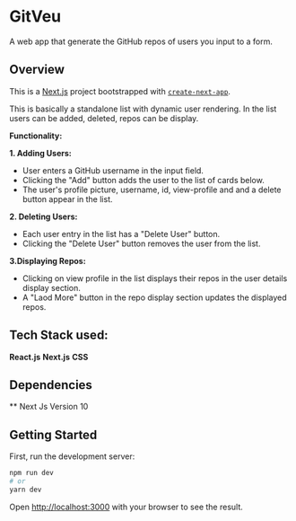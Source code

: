 # GitVeu
A web app that generate the GitHub repos of users you input to a form.
## Overview
This is a [Next.js](https://nextjs.org/) project bootstrapped with [`create-next-app`](https://github.com/vercel/next.js/tree/canary/packages/create-next-app).

This is basically a standalone list with dynamic user rendering. In the list users can be added, deleted, repos can be display.

**Functionality:**

**1. Adding Users:**

* User enters a GitHub username in the input field.
* Clicking the "Add" button adds the user to the list of cards below.
* The user's profile picture, username, id, view-profile and and a delete button appear in the list.
  
**2. Deleting Users:**

* Each user entry in the list has a "Delete User" button.
* Clicking the "Delete User" button removes the user from the list.

**3.Displaying Repos:**

* Clicking on view profile in the list displays their repos in the user details display section.
* A "Laod More" button in the repo display section updates the displayed repos.

## Tech Stack used:
**React.js**
**Next.js**
**CSS**

## Dependencies
** Next Js Version 10

## Getting Started

First, run the development server:

```bash
npm run dev
# or
yarn dev
```

Open [http://localhost:3000](http://localhost:3000) with your browser to see the result.
